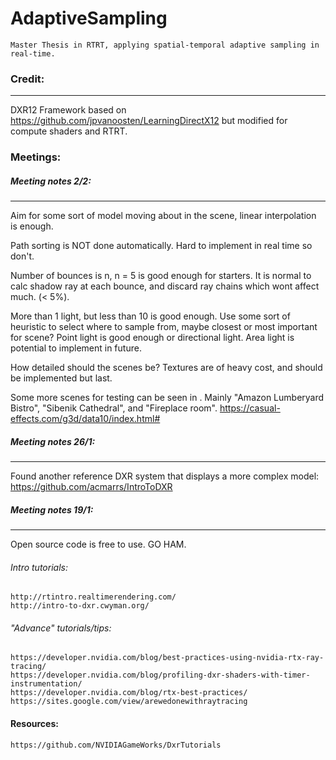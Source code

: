 # AdaptiveSampling
    Master Thesis in RTRT, applying spatial-temporal adaptive sampling in real-time. 
    
### Credit:
---

DXR12 Framework based on https://github.com/jpvanoosten/LearningDirectX12 but modified for compute
shaders and RTRT. 

    
### Meetings:
##### Meeting notes 2/2:
---
Aim for some sort of model moving about in the scene, linear interpolation is enough.

Path sorting is NOT done automatically. Hard to implement in real time so don't.

Number of bounces is n, n = 5 is good enough for starters. It is normal to calc
shadow ray at each bounce, and discard ray chains which wont affect much. (< 5%).

More than 1 light, but less than 10 is good enough. Use some sort of heuristic to
select where to sample from, maybe closest or most important for scene? Point light
is good enough or directional light. Area light is potential to implement in future.

How detailed should the scenes be? Textures are of heavy cost, and should be implemented
but last. 

Some more scenes for testing can be seen in <LINK>. Mainly "Amazon Lumberyard Bistro",
"Sibenik Cathedral", and "Fireplace room". 
    https://casual-effects.com/g3d/data10/index.html#

    
##### Meeting notes 26/1:
---
Found another reference DXR system that displays a more complex model:
    https://github.com/acmarrs/IntroToDXR

##### Meeting notes 19/1:
---
Open source code is free to use. GO HAM.

###### Intro tutorials:
    http://rtintro.realtimerendering.com/
    http://intro-to-dxr.cwyman.org/

###### "Advance" tutorials/tips:
    https://developer.nvidia.com/blog/best-practices-using-nvidia-rtx-ray-tracing/
    https://developer.nvidia.com/blog/profiling-dxr-shaders-with-timer-instrumentation/
    https://developer.nvidia.com/blog/rtx-best-practices/
    https://sites.google.com/view/arewedonewithraytracing

#### Resources:
    https://github.com/NVIDIAGameWorks/DxrTutorials
    
    



